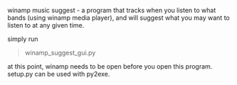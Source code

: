 winamp music suggest - a program that tracks when you listen to what bands 
(using winamp media player), and will suggest what you may want to listen to at any given time.

simply run
> winamp_suggest_gui.py

at this point, winamp needs to be open before you open this program. setup.py can be used with py2exe. 
